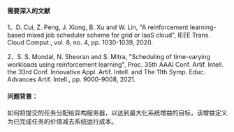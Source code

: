 #### 需要深入的文献
1、D. Cui, Z. Peng, J. Xiong, B. Xu and W. Lin, "A reinforcement learning-based mixed job scheduler scheme for grid or IaaS cloud", IEEE Trans. Cloud Comput., vol. 8, no. 4, pp. 1030-1039, 2020.

2、S. S. Mondal, N. Sheoran and S. Mitra, "Scheduling of time-varying workloads using reinforcement learning", Proc. 35th AAAI Conf. Artif. Intell. the 33rd Conf. Innovative Appl. Artif. Intell. and The 11th Symp. Educ. Advances Artif. Intell., pp. 9000-9008, 2021.

#### 问题背景：
如何将提交的任务分配给异构服务器，以达到最大化系统增益的目标，该增益定义为已完成任务的价值减去系统运行成本。

